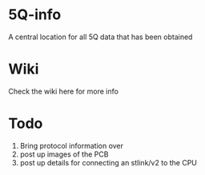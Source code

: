 # 5Q-info
A central location for all 5Q data that has been obtained

# Wiki
Check the wiki here for more info

# Todo
1) Bring protocol information over
2) post up images of the PCB
3) post up details for connecting an stlink/v2 to the CPU
